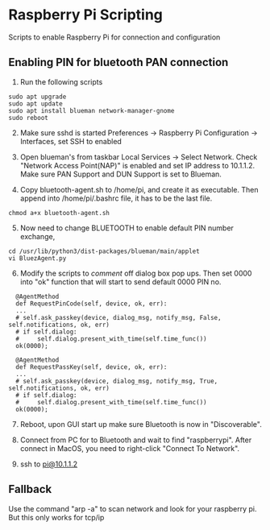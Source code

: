 # Raspberry Pi Scripting
Scripts to enable Raspberry Pi for connection and configuration

## Enabling PIN for bluetooth PAN connection
1. Run the following scripts

```
sudo apt upgrade 
sudo apt update
sudo apt install blueman network-manager-gnome
sudo reboot
```

2. Make sure sshd is started Preferences -> Raspberry Pi Configuration -> Interfaces, set SSH to enabled

3. Open blueman's from taskbar Local Services -> Select Network. Check "Network Access Point(NAP)" is enabled and set IP address to 10.1.1.2. Make sure PAN Support and DUN Support is set to Blueman.

4. Copy bluetooth-agent.sh to /home/pi, and create it as executable. Then append into /home/pi/.bashrc file, it has to be the last file.

```
chmod a+x bluetooth-agent.sh
```

5. Now need to change BLUETOOTH to enable default PIN number exchange,

```
cd /usr/lib/python3/dist-packages/blueman/main/applet
vi BluezAgent.py
```

6. Modify the scripts to *comment* off dialog box pop ups. Then set 0000 into "ok" function that will start to send default 0000 PIN no. 
```
  @AgentMethod
  def RequestPinCode(self, device, ok, err):
  ...
  # self.ask_passkey(device, dialog_msg, notify_msg, False, self.notifications, ok, err)
  # if self.dialog:
  #     self.dialog.present_with_time(self.time_func())
  ok(0000);
  
  @AgentMethod
  def RequestPassKey(self, device, ok, err):
  ...
  # self.ask_passkey(device, dialog_msg, notify_msg, True, self.notifications, ok, err)
  # if self.dialog:
  #     self.dialog.present_with_time(self.time_func())
  ok(0000);
```

7. Reboot, upon GUI start up make sure Bluetooth is now in "Discoverable".

8. Connect from PC for to Bluetooth and wait to find "raspberrypi". After connect in MacOS, you need to right-click "Connect To Network".

9. ssh to pi@10.1.1.2

## Fallback

Use the command "arp -a" to scan network and look for your raspberry pi. But this only works for tcp/ip
